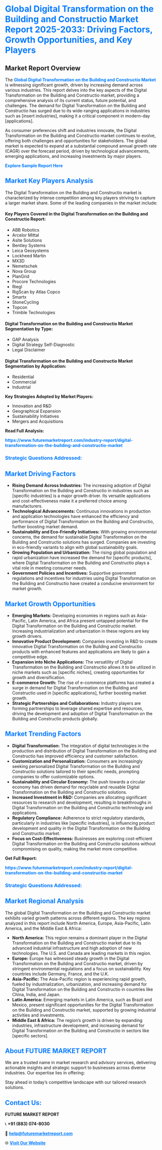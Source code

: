 <h1 style="color: #007BFF;">Global Digital Transformation on the Building and Constructio Market Report 2025-2033: Driving Factors, Growth Opportunities, and Key Players</h1>

<section id="overview">
<h2>Market Report Overview</h2>
<p>The <a href="https://www.futuremarketreport.com/industry-report/digital-transformation-on-the-building-and-constructio-market" style="color: #007BFF; text-decoration: none;"><strong>Global Digital Transformation on the Building and Constructio Market</strong></a> is witnessing significant growth, driven by increasing demand across various industries. This report delves into the key aspects of the Digital Transformation on the Building and Constructio market, providing a comprehensive analysis of its current status, future potential, and challenges. The demand for Digital Transformation on the Building and Constructio has surged due to its wide-ranging applications in industries such as [insert industries], making it a critical component in modern-day [applications].</p>
<p>As consumer preferences shift and industries innovate, the Digital Transformation on the Building and Constructio market continues to evolve, offering both challenges and opportunities for stakeholders. The global market is expected to expand at a substantial compound annual growth rate (CAGR) over the forecast period, driven by technological advancements, emerging applications, and increasing investments by major players.</p>
</section>

<section id="overview">
<p><a href="https://www.futuremarketreport.com/request-sample/reportId=106444" style="color: #007BFF; text-decoration: none;"><strong>Explore Sample Report Here</strong></a></p>
</section>

<section id="key-players">
<h2 style="color: #007BFF;">Market Key Players Analysis</h2>
<p>The Digital Transformation on the Building and Constructio market is characterized by intense competition among key players striving to capture a larger market share. Some of the leading companies in the market include:</p>
<h4>Key Players Covered in the Digital Transformation on the Building and Constructio Report:</h4>
<ul><li>ABB Robotics</li><li>Arcelor Mittal</li><li>Asite Solutions</li><li>Bentley Systems</li><li>Leica Geosystems</li><li>Lockheed Martin</li><li>MX3D</li><li>Nemetschek</li><li>Nova Group</li><li>PlanGrid</li><li>Procore Technologies</li><li>Riegl</li><li>RigScan by Atlas Copco</li><li>Smartx</li><li>StoneCycling</li><li>Topcon</li><li>Trimble Technologies</li></ul>
<h4>Digital Transformation on the Building and Constructio Market Segmentation by Type:</h4>
<ul><li>GAP Analysis</li><li>Digital Strategy Self-Diagnostic</li><li>Legal Disclaimer</li></ul>

<h4>Digital Transformation on the Building and Constructio Market Segmentation by Application:</h4>
<ul><li>Residential</li><li>Commercial</li><li>Industrial</li></ul>
<p><strong>Key Strategies Adopted by Market Players:</strong></p>
<ul>
<li>Innovation and R&D</li>
<li>Geographical Expansion</li>
<li>Sustainability Initiatives</li>
<li>Mergers and Acquisitions</li>
</ul>
</section>

<section>
<p><strong>Read Full Analysis: </strong></p><a href="https://www.futuremarketreport.com/industry-report/digital-transformation-on-the-building-and-constructio-market" style="color: #007BFF; text-decoration: none;"><strong>https://www.futuremarketreport.com/industry-report/digital-transformation-on-the-building-and-constructio-market</strong></a>
<h3 style="color: #007BFF;">Strategic Questions Addressed:</h3>
</section>

<section id="driving-factors">
<h2 style="color: #007BFF;">Market Driving Factors</h2>
<ul>
<li><strong>Rising Demand Across Industries:</strong> The increasing adoption of Digital Transformation on the Building and Constructio in industries such as [specific industries] is a major growth driver. Its versatile applications and cost-effectiveness make it a preferred choice among manufacturers.</li>
<li><strong>Technological Advancements:</strong> Continuous innovations in production and application technologies have enhanced the efficiency and performance of Digital Transformation on the Building and Constructio, further boosting market demand.</li>
<li><strong>Sustainability and Eco-Friendly Initiatives:</strong> With growing environmental concerns, the demand for sustainable Digital Transformation on the Building and Constructio solutions has surged. Companies are investing in eco-friendly variants to align with global sustainability goals.</li>
<li><strong>Growing Population and Urbanization:</strong> The rising global population and rapid urbanization have increased the demand for [specific products], where Digital Transformation on the Building and Constructio plays a vital role in meeting consumer needs.</li>
<li><strong>Government Policies and Incentives:</strong> Supportive government regulations and incentives for industries using Digital Transformation on the Building and Constructio have created a conducive environment for market growth.</li>
</ul>
</section>

<section id="growth-opportunities">
<h2 style="color: #007BFF;">Market Growth Opportunities</h2>
<ul>
<li><strong>Emerging Markets:</strong> Developing economies in regions such as Asia-Pacific, Latin America, and Africa present untapped potential for the Digital Transformation on the Building and Constructio market. Increasing industrialization and urbanization in these regions are key growth drivers.</li>
<li><strong>Innovative Product Development:</strong> Companies investing in R&D to create innovative Digital Transformation on the Building and Constructio products with enhanced features and applications are likely to gain a competitive edge.</li>
<li><strong>Expansion into Niche Applications:</strong> The versatility of Digital Transformation on the Building and Constructio allows it to be utilized in niche markets such as [specific niches], creating opportunities for growth and diversification.</li>
<li><strong>E-commerce Growth:</strong> The rise of e-commerce platforms has created a surge in demand for Digital Transformation on the Building and Constructio used in [specific applications], further boosting market growth.</li>
<li><strong>Strategic Partnerships and Collaborations:</strong> Industry players are forming partnerships to leverage shared expertise and resources, driving the development and adoption of Digital Transformation on the Building and Constructio products globally.</li>
</ul>
</section>

<section id="trending-factors">
<h2 style="color: #007BFF;">Market Trending Factors</h2>
<ul>
<li><strong>Digital Transformation:</strong> The integration of digital technologies in the production and distribution of Digital Transformation on the Building and Constructio has improved efficiency and customer satisfaction.</li>
<li><strong>Customization and Personalization:</strong> Consumers are increasingly seeking personalized Digital Transformation on the Building and Constructio solutions tailored to their specific needs, prompting companies to offer customizable options.</li>
<li><strong>Sustainability and Circular Economy:</strong> The push towards a circular economy has driven demand for recyclable and reusable Digital Transformation on the Building and Constructio solutions.</li>
<li><strong>Increased Investment in R&D:</strong> Companies are allocating significant resources to research and development, resulting in breakthroughs in Digital Transformation on the Building and Constructio technology and applications.</li>
<li><strong>Regulatory Compliance:</strong> Adherence to strict regulatory standards, particularly in industries like [specific industries], is influencing product development and quality in the Digital Transformation on the Building and Constructio market.</li>
<li><strong>Focus on Cost-Effectiveness:</strong> Businesses are exploring cost-efficient Digital Transformation on the Building and Constructio solutions without compromising on quality, making the market more competitive.</li>
</ul>
</section>

<section>
<p><strong>Get Full Report: </strong></p><a href="https://www.futuremarketreport.com/industry-report/digital-transformation-on-the-building-and-constructio-market" style="color: #007BFF; text-decoration: none;"><strong>https://www.futuremarketreport.com/industry-report/digital-transformation-on-the-building-and-constructio-market</strong></a>
<h3 style="color: #007BFF;">Strategic Questions Addressed:</h3>
</section>


<section id="regional-analysis">
<h2 style="color: #007BFF;">Market Regional Analysis</h2>
<p>The global Digital Transformation on the Building and Constructio market exhibits varied growth patterns across different regions. The key regions analyzed in this report include North America, Europe, Asia-Pacific, Latin America, and the Middle East & Africa:</p>
<ul>
<li><strong>North America:</strong> This region remains a dominant player in the Digital Transformation on the Building and Constructio market due to its advanced industrial infrastructure and high adoption of new technologies. The U.S. and Canada are leading markets in this region.</li>
<li><strong>Europe:</strong> Europe has witnessed steady growth in the Digital Transformation on the Building and Constructio market, driven by stringent environmental regulations and a focus on sustainability. Key countries include Germany, France, and the U.K.</li>
<li><strong>Asia-Pacific:</strong> The Asia-Pacific region is experiencing rapid growth, fueled by industrialization, urbanization, and increasing demand for Digital Transformation on the Building and Constructio in countries like China, India, and Japan.</li>
<li><strong>Latin America:</strong> Emerging markets in Latin America, such as Brazil and Mexico, present significant opportunities for the Digital Transformation on the Building and Constructio market, supported by growing industrial activities and investments.</li>
<li><strong>Middle East & Africa:</strong> The region’s growth is driven by expanding industries, infrastructure development, and increasing demand for Digital Transformation on the Building and Constructio in sectors like [specific sectors].</li>
</ul>
</section>

<footer>
<h2 style="color: #007BFF;">About FUTURE MARKET REPORT</h2>
<p>We are a trusted name in market research and advisory services, delivering actionable insights and strategic support to businesses across diverse industries. Our expertise lies in offering:</p>

<p>Stay ahead in today’s competitive landscape with our tailored research solutions.</p>

<h2 style="color: #007BFF;">Contact Us:</h2>
<p><strong>FUTURE MARKET REPORT</strong></p>
<p>📞 <strong>+91 (883) 074-8030</strong></p>
<p>📧 <strong><a href="mailto:help@futuremarketreport.com" style="color: #007BFF;">help@futuremarketreport.com</a></strong></p>
<p>🌐 <strong><a href="https://www.futuremarketreport.com/" style="color: #007BFF;">Visit Our Website</a></strong></p>
</footer>